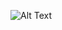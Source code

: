 ![Alt Text](https://user-images.githubusercontent.com/6918020/98543782-fa15ed80-22b8-11eb-8930-02afff68bb8a.gif)
